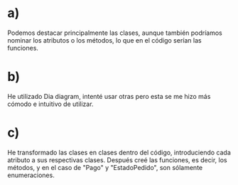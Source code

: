 # a) 
Podemos destacar principalmente las clases, aunque también podríamos nominar los atributos o los métodos, lo que en el código serían las funciones.
# b)
He utilizado Dia diagram, intenté usar otras pero esta se me hizo más cómodo e intuitivo de utilizar.
# c)
He transformado las clases en clases dentro del código, introduciendo cada atributo a sus respectivas clases. Después creé las funciones, es decir, los métodos, y en el caso de "Pago" y "EstadoPedido", son sólamente enumeraciones.